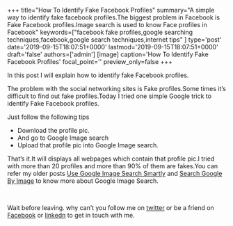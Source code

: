 +++
title="How To Identify Fake Facebook Profiles"
summary="A simple way to identify fake facebook profiles.The biggest problem in Facebook is Fake Facebook profiles.Image search is used to know Face profiles in Facebook"
keywords=["facebook fake profiles,google searching techniques,facebook,google search techniques,internet tips"
]
type='post'
date='2019-09-15T18:07:51+0000'
lastmod='2019-09-15T18:07:51+0000'
draft='false'
authors=['admin']
[image]
caption='How To Identify Fake Facebook Profiles'
focal_point=''
preview_only=false
+++

In this post I will explain how to identify fake Facebook profiles.

The problem with the social networking sites is Fake profiles.Some times it’s difficult to find out fake profiles.Today I tried one simple Google trick to identify Fake Facebook profiles.

Just follow the following tips

<ul><li>Download the profile pic.</li><li>And go to Google Image search</li><li>Upload that profile pic into Google Image search.</li></ul>







That’s it.It will displays all webpages which contain that profile pic.I tried with more than 20 profiles and more than 90% of them are fakes.You can refer my older posts&nbsp;<a href="https://www.arungudelli.com/2012/10/find-whatever-you-want-with-google-image-search.html" target="_blank">Use Google Image Search Smartly</a>&nbsp;and&nbsp;<a href="https://www.arungudelli.com/2012/09/search-google-by-image.html" target="_blank">Search Google By Image</a>&nbsp;to know more about Google Image Search.

&nbsp;

Wait before leaving.
why can’t you follow me on <a href="https://twitter.com/arungudelli" target="_blank" rel="noopener">twitter</a> or be a friend on <a href="https://www.facebook.com/gudelliArun" target="_blank" rel="noopener">Facebook</a> or  <a href="https://www.linkedin.com/in/arungudelli/" target="_blank" rel="noopener">linkedn</a> to get in touch with me.









